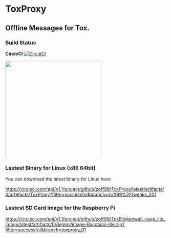 # ToxProxy

<h2>Offline Messages for Tox.</h2>

### Build Status

**CircleCI** [![CircleCI](https://circleci.com/gh/zoff99/ToxProxy/tree/zoff99%2Ftweaks_001.svg?style=svg)](https://circleci.com/gh/zoff99/ToxProxy/tree/zoff99%2Ftweaks_001)<br>

<img height="300" src="https://raw.githubusercontent.com/zoff99/ToxProxy/zoff99/tweaks_001/pix/toxproxy_001_medium.jpg"></img><br>

### Lastest Binary for Linux (x86 64bit)

You can download the latest binary for Linux here:

https://circleci.com/api/v1.1/project/github/zoff99/ToxProxy/latest/artifacts/0/artefacts/ToxProxy?filter=successful&branch=zoff99%2Ftweaks_001

### Lastest SD Card Image for the Raspberry Pi

https://circleci.com/api/v1.1/project/github/zoff99/ToxBlinkenwall_raspi_lite_image/latest/artifacts/0/deploy/image-Raspbian-lite.zip?filter=successful&branch=toxproxy_01
